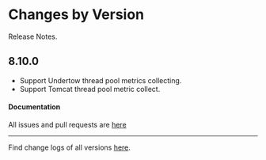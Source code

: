 Changes by Version
==================
Release Notes.

8.10.0
------------------
* Support Undertow thread pool metrics collecting.
* Support Tomcat thread pool metric collect.

#### Documentation


All issues and pull requests are [here](https://github.com/apache/skywalking/milestone/120?closed=1)

------------------
Find change logs of all versions [here](changes).
